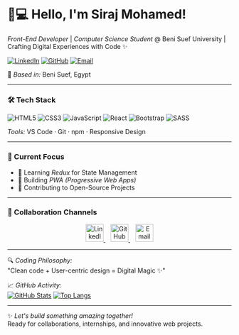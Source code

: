 # 👨💻 Hello, I'm Siraj Mohamed! 

*Front-End Developer* | *Computer Science Student* @ Beni Suef University | Crafting Digital Experiences with Code ✨

[![LinkedIn](https://img.shields.io/badge/-Connect_On_LinkedIn-0077B5?style=for-the-badge&logo=linkedin&logoColor=white)](https://www.linkedin.com/in/siraj-mohamed-510a79348)
[![GitHub](https://img.shields.io/badge/-Follow_On_GitHub-181717?style=for-the-badge&logo=github&logoColor=white)](https://github.com/Serag-mohamed)
[![Email](https://img.shields.io/badge/-Email_Me-D14836?style=for-the-badge&logo=gmail&logoColor=white)](mailto:serag9923@gmail.com)

📍 *Based in:* Beni Suef, Egypt  

---

### 🛠 Tech Stack
![HTML5](https://img.shields.io/badge/-HTML5-E34F26?logo=html5&logoColor=white)
![CSS3](https://img.shields.io/badge/-CSS3-1572B6?logo=css3)
![JavaScript](https://img.shields.io/badge/-JavaScript-F7DF1E?logo=javascript&logoColor=black)
![React](https://img.shields.io/badge/-React-61DAFB?logo=react&logoColor=black)
![Bootstrap](https://img.shields.io/badge/-Bootstrap-7952B3?logo=bootstrap)
![SASS](https://img.shields.io/badge/-SASS-CC6699?logo=sass)

*Tools:* VS Code · Git · npm · Responsive Design

---

### 🎯 Current Focus
- 🧠 Learning *Redux* for State Management
- 📱 Building *PWA (Progressive Web Apps)*
- 🤝 Contributing to Open-Source Projects

---

### 🌟 Collaboration Channels
<p align="center">
  <a href="https://www.linkedin.com/in/siraj-mohamed-510a79348">
    <img src="https://img.icons8.com/color/48/linkedin.png" alt="LinkedIn" width="40"/>
  </a>
  &nbsp;&nbsp;
  <a href="https://github.com/Serag-mohamed">
    <img src="https://img.icons8.com/material-outlined/48/github.png" alt="GitHub" width="40"/>
  </a>
  &nbsp;&nbsp;
  <a href="mailto:serag9923@gmail.com">
    <img src="https://img.icons8.com/color/48/gmail.png" alt="Email" width="40"/>
  </a>
</p>

---

🔍 *Coding Philosophy:*  
"Clean code + User-centric design = Digital Magic ✨"

📈 *GitHub Activity:*  
[![GitHub Stats](https://github-readme-stats.vercel.app/api?username=Serag-mohamed&show_icons=true&theme=radical&hide_title=true)](https://github.com/Serag-mohamed)
[![Top Langs](https://github-readme-stats.vercel.app/api/top-langs/?username=Serag-mohamed&layout=compact&theme=radical)](https://github.com/Serag-mohamed)

---

✨ *Let's build something amazing together!*  
Ready for collaborations, internships, and innovative web projects.
